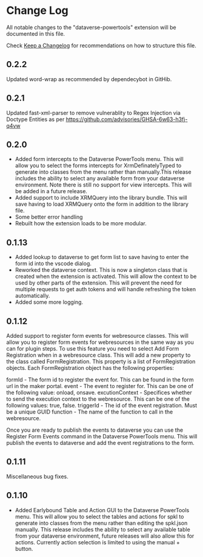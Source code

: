 # Change Log

All notable changes to the "dataverse-powertools" extension will be documented in this file.

Check [Keep a Changelog](http://keepachangelog.com/) for recommendations on how to structure this file.

## 0.2.2

Updated word-wrap as recommended by dependecybot in GitHib.

## 0.2.1

Updated fast-xml-parser to remove vulnerablity to Regex Injection via Doctype Entities as per <https://github.com/advisories/GHSA-6w63-h3fj-q4vw>

## 0.2.0

- Added form intercepts to the Dataverse PowerTools menu.  This will allow you to select the forms intercepts for XrmDefinatelyTyped to generate into classes from the menu rather than manually.This release includes the ability to select any available form from your dataverse environment. Note there is still no support for view intercepts. This will be added in a future release.
- Added support to include XRMQuery into the library bundle. This will save having to load XRMQuery onto the form in addition to the library file.
- Some better error handling
- Rebuilt how the extension loads to be more modular.

## 0.1.13

- Added lookup to dataverse to get form list to save having to enter the form id into the vscode dialog.
- Reworked the dataverse context. This is now a singleton class that is created when the extension is activated.  This will allow the context to be used by other parts of the extension. This will prevent the need for multiple requests to get auth tokens and will handle refreshing the token automatically.
- Added some more logging.

## 0.1.12

Added support to register form events for webresource classes.  This will allow you to register form events for webresources in the same way as you can for plugin steps.  To use this feature you need to select Add Form Registration when in a webresource class.  This will add a new property to the class called FormRegistration.  This property is a list of FormRegistration objects.  Each FormRegistration object has the following properties:

formId - The form id to register the event for.  This can be found in the form url in the maker portal.
event - The event to register for.  This can be one of the following value: onload, onsave.
excutionContext - Specifices whether to send the execution context to the webresource.  This can be one of the following values: true, false.
triggerId - The id of the event registration. Must be a unique GUID
function - The name of the function to call in the webresource.

Once you are ready to publish the events to dataverse you can use the Register Form Events command in the Dataverse PowerTools menu.  This will publish the events to dataverse and add the event registrations to the form.

## 0.1.11

Miscellaneous bug fixes.

## 0.1.10

- Added Earlybound Table and Action GUI to the Dataverse PowerTools menu.  This will allow you to select the tables and actions for spkl to generate into classes from the menu rather than editing the spkl.json manually.  This release includes the ability to select any available table from your dataverse environment, future releases will also allow this for actions. Currently action selection is limited to using the manual + button.
